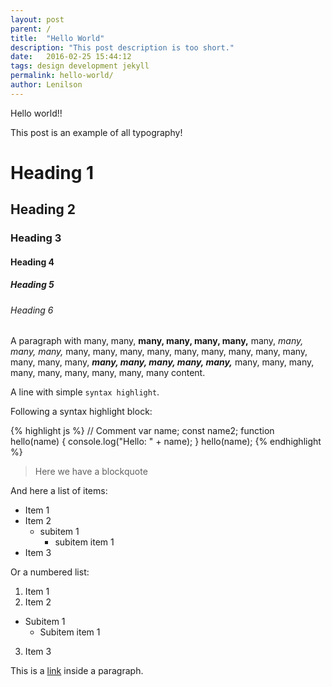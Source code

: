 ```yaml
---
layout: post
parent: /
title:  "Hello World"
description: "This post description is too short."
date:   2016-02-25 15:44:12
tags: design development jekyll
permalink: hello-world/
author: Lenilson
---
```


Hello world!!

This post is an example of all typography!

# Heading 1

## Heading 2

### Heading 3

#### Heading 4

##### Heading 5

###### Heading 6

A paragraph with many, many, **many, many, many, many,** many, *many, many, many,* many, many, many, many, many, many, many, many, many, many, many, many, ***many, many, many, many, many,*** many, many, many, many, many, many, many, many, many content.

A line with simple `syntax highlight`.

Following a syntax highlight block:

{% highlight js %}
// Comment
var name;
const name2;
function hello(name) {
  console.log("Hello: " + name);
}
hello(name);
{% endhighlight %}

> Here we have a blockquote

And here a list of items:

+ Item 1
+ Item 2
  + subitem 1
    + subitem item 1
+ Item 3

Or a numbered list:

1. Item 1
2. Item 2
+ Subitem 1
  + Subitem item 1
3. Item 3

This is a [link][lnlwd] inside a paragraph.

[lnlwd]: http://lnlwd.com

